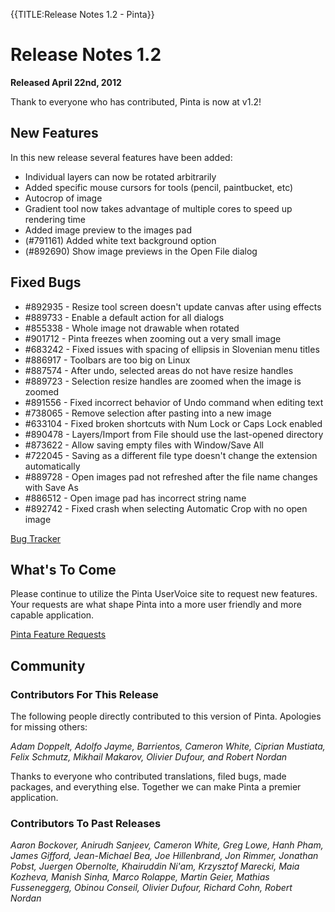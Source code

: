 {{TITLE:Release Notes 1.2 - Pinta}}
# Release Notes 1.2

**Released April 22nd, 2012**

Thank to everyone who has contributed, Pinta is now at v1.2!

## New Features

In this new release several features have been added:
* Individual layers can now be rotated arbitrarily
* Added specific mouse cursors for tools (pencil, paintbucket, etc)
* Autocrop of image
* Gradient tool now takes advantage of multiple cores to speed up rendering time
* Added image preview to the images pad
* (#791161) Added white text background option
* (#892690) Show image previews in the Open File dialog


## Fixed Bugs
* #892935 - Resize tool screen doesn't update canvas after using effects
* #889733 - Enable a default <Enter> action for all dialogs
* #855338 - Whole image not drawable when rotated
* #901712 - Pinta freezes when zooming out a very small image
* #683242 - Fixed issues with spacing of ellipsis in Slovenian menu titles
* #886917 - Toolbars are too big on Linux
* #887574 - After undo, selected areas do not have resize handles
* #889723 - Selection resize handles are zoomed when the image is zoomed
* #891556 - Fixed incorrect behavior of Undo command when editing text
* #738065 - Remove selection after pasting into a new image
* #633104 - Fixed broken shortcuts with Num Lock or Caps Lock enabled
* #890478 - Layers/Import from File should use the last-opened directory
* #873622 - Allow saving empty files with Window/Save All
* #722045 - Saving as a different file type doesn't change the extension automatically
* #889728 - Open images pad not refreshed after the file name changes with Save As
* #886512 - Open image pad has incorrect string name
* #892742 - Fixed crash when selecting Automatic Crop with no open image

[Bug Tracker][1]

## What's To Come

Please continue to utilize the Pinta UserVoice site to request new features. Your requests are what shape Pinta into a more user friendly and more capable application.

[Pinta Feature Requests][2]

## Community

### Contributors For This Release
The following people directly contributed to this version of Pinta. Apologies for missing others:

*Adam Doppelt, Adolfo Jayme, Barrientos, Cameron White, Ciprian Mustiata, Felix Schmutz, Mikhail Makarov, Olivier Dufour, and Robert Nordan*

Thanks to everyone who contributed translations, filed bugs, made packages, and everything else. Together we can make Pinta a premier application.

### Contributors To Past Releases

*Aaron Bockover, Anirudh Sanjeev, Cameron White, Greg Lowe, Hanh Pham, James Gifford, Jean-Michael Bea, Joe Hillenbrand, Jon Rimmer, Jonathan Pobst, Juergen Obernolte, Khairuddin Ni'am, Krzysztof Marecki, Maia Kozheva, Manish Sinha, Marco Rolappe, Martin Geier, Mathias Fusseneggerg, Obinou Conseil, Olivier Dufour, Richard Cohn, Robert Nordan*

[1]: https://bugs.launchpad.net/pinta/+bugs
[2]: http://pinta.uservoice.com/
